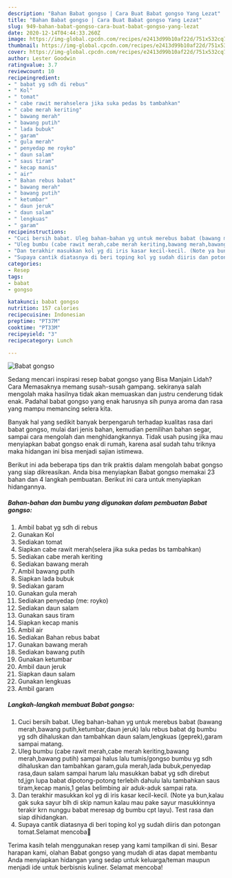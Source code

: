 ```yaml
---
description: "Bahan Babat gongso | Cara Buat Babat gongso Yang Lezat"
title: "Bahan Babat gongso | Cara Buat Babat gongso Yang Lezat"
slug: 949-bahan-babat-gongso-cara-buat-babat-gongso-yang-lezat
date: 2020-12-14T04:44:33.260Z
image: https://img-global.cpcdn.com/recipes/e2413d99b10af22d/751x532cq70/babat-gongso-foto-resep-utama.jpg
thumbnail: https://img-global.cpcdn.com/recipes/e2413d99b10af22d/751x532cq70/babat-gongso-foto-resep-utama.jpg
cover: https://img-global.cpcdn.com/recipes/e2413d99b10af22d/751x532cq70/babat-gongso-foto-resep-utama.jpg
author: Lester Goodwin
ratingvalue: 3.7
reviewcount: 10
recipeingredient:
- " babat yg sdh di rebus"
- " Kol"
- " tomat"
- " cabe rawit merahselera jika suka pedas bs tambahkan"
- " cabe merah keriting"
- " bawang merah"
- " bawang putih"
- " lada bubuk"
- " garam"
- " gula merah"
- " penyedap me royko"
- " daun salam"
- " saus tiram"
- " kecap manis"
- " air"
- " Bahan rebus babat"
- " bawang merah"
- " bawang putih"
- " ketumbar"
- " daun jeruk"
- " daun salam"
- " lengkuas"
- " garam"
recipeinstructions:
- "Cuci bersih babat. Uleg bahan-bahan yg untuk merebus babat (bawang merah,bawang putih,ketumbar,daun jeruk) lalu rebus babat dg bumbu yg sdh dihaluskan dan tambahkan daun salam,lengkuas (geprek),garam sampai matang."
- "Uleg bumbu (cabe rawit merah,cabe merah keriting,bawang merah,bawang putih) sampai halus lalu tumis/gongso bumbu yg sdh dihaluskan dan tambahkan garam,gula merah,lada bubuk,penyedap rasa,daun salam sampai harum lalu masukkan babat yg sdh direbut td,jgn lupa babat dipotong-potong terlebih dahulu lalu tambahkan saus tiram,kecap manis,1 gelas belimbing air aduk-aduk sampai rata."
- "Dan terakhir masukkan kol yg di iris kasar kecil-kecil. (Note ya bun,kalau gak suka sayur blh di skip namun kalau mau pake sayur masukkinnya terakir krn nunggu babat meresap dg bumbu cpt layu). Test rasa dan siap dihidangkan."
- "Supaya cantik diatasnya di beri toping kol yg sudah diiris dan potongan tomat.Selamat mencoba🙏"
categories:
- Resep
tags:
- babat
- gongso

katakunci: babat gongso 
nutrition: 157 calories
recipecuisine: Indonesian
preptime: "PT37M"
cooktime: "PT33M"
recipeyield: "3"
recipecategory: Lunch

---
```



![Babat gongso](https://img-global.cpcdn.com/recipes/e2413d99b10af22d/751x532cq70/babat-gongso-foto-resep-utama.jpg)

Sedang mencari inspirasi resep babat gongso yang Bisa Manjain Lidah? Cara Memasaknya memang susah-susah gampang. sekiranya salah mengolah maka hasilnya tidak akan memuaskan dan justru cenderung tidak enak. Padahal babat gongso yang enak harusnya sih punya aroma dan rasa yang mampu memancing selera kita.

Banyak hal yang sedikit banyak berpengaruh terhadap kualitas rasa dari babat gongso, mulai dari jenis bahan, kemudian pemilihan bahan segar, sampai cara mengolah dan menghidangkannya. Tidak usah pusing jika mau menyiapkan babat gongso enak di rumah, karena asal sudah tahu triknya maka hidangan ini bisa menjadi sajian istimewa.




Berikut ini ada beberapa tips dan trik praktis dalam mengolah babat gongso yang siap dikreasikan. Anda bisa menyiapkan Babat gongso memakai 23 bahan dan 4 langkah pembuatan. Berikut ini cara untuk menyiapkan hidangannya.

<!--inarticleads1-->

##### Bahan-bahan dan bumbu yang digunakan dalam pembuatan Babat gongso:

1. Ambil  babat yg sdh di rebus
1. Gunakan  Kol
1. Sediakan  tomat
1. Siapkan  cabe rawit merah(selera jika suka pedas bs tambahkan)
1. Sediakan  cabe merah keriting
1. Sediakan  bawang merah
1. Ambil  bawang putih
1. Siapkan  lada bubuk
1. Sediakan  garam
1. Gunakan  gula merah
1. Sediakan  penyedap (me: royko)
1. Sediakan  daun salam
1. Gunakan  saus tiram
1. Siapkan  kecap manis
1. Ambil  air
1. Sediakan  Bahan rebus babat
1. Gunakan  bawang merah
1. Sediakan  bawang putih
1. Gunakan  ketumbar
1. Ambil  daun jeruk
1. Siapkan  daun salam
1. Gunakan  lengkuas
1. Ambil  garam




<!--inarticleads2-->

##### Langkah-langkah membuat Babat gongso:

1. Cuci bersih babat. Uleg bahan-bahan yg untuk merebus babat (bawang merah,bawang putih,ketumbar,daun jeruk) lalu rebus babat dg bumbu yg sdh dihaluskan dan tambahkan daun salam,lengkuas (geprek),garam sampai matang.
1. Uleg bumbu (cabe rawit merah,cabe merah keriting,bawang merah,bawang putih) sampai halus lalu tumis/gongso bumbu yg sdh dihaluskan dan tambahkan garam,gula merah,lada bubuk,penyedap rasa,daun salam sampai harum lalu masukkan babat yg sdh direbut td,jgn lupa babat dipotong-potong terlebih dahulu lalu tambahkan saus tiram,kecap manis,1 gelas belimbing air aduk-aduk sampai rata.
1. Dan terakhir masukkan kol yg di iris kasar kecil-kecil. (Note ya bun,kalau gak suka sayur blh di skip namun kalau mau pake sayur masukkinnya terakir krn nunggu babat meresap dg bumbu cpt layu). Test rasa dan siap dihidangkan.
1. Supaya cantik diatasnya di beri toping kol yg sudah diiris dan potongan tomat.Selamat mencoba🙏




Terima kasih telah menggunakan resep yang kami tampilkan di sini. Besar harapan kami, olahan Babat gongso yang mudah di atas dapat membantu Anda menyiapkan hidangan yang sedap untuk keluarga/teman maupun menjadi ide untuk berbisnis kuliner. Selamat mencoba!
